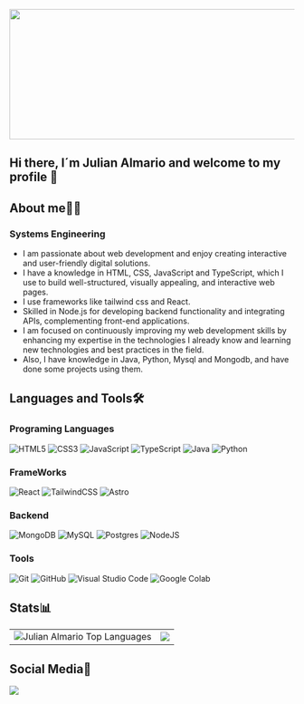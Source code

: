 

<img src="https://github.com/user-attachments/assets/9a8123d2-d93c-4ca3-a73b-0636bfd9b86f" height="230" width="1000"></img>

## Hi there, I´m Julian Almario and welcome to my profile 👋

## About me🙎‍♂️
### Systems Engineering 

- I am passionate about web development and enjoy creating interactive and user-friendly digital solutions.
- I have a knowledge in HTML, CSS, JavaScript and TypeScript, which I use to build well-structured, visually appealing, and interactive web pages.
- I use frameworks like tailwind css and React.
- Skilled in Node.js for developing backend functionality and integrating APIs, complementing front-end applications.
- I am focused on continuously improving my web development skills by enhancing my expertise in the technologies I already know and learning new technologies and best practices in the field.
- Also, I have knowledge in Java, Python, Mysql and Mongodb, and have done some projects using them. 


## Languages and Tools🛠 

### Programing Languages

![HTML5](https://img.shields.io/badge/html5-%23E34F26.svg?style=for-the-badge&logo=html5&logoColor=white)
![CSS3](https://img.shields.io/badge/css3-%231572B6.svg?style=for-the-badge&logo=css3&logoColor=white)
![JavaScript](https://img.shields.io/badge/javascript-%23323330.svg?style=for-the-badge&logo=javascript&logoColor=%23F7DF1E)
![TypeScript](https://img.shields.io/badge/typescript-%23007ACC.svg?style=for-the-badge&logo=typescript&logoColor=white)
![Java](https://img.shields.io/badge/java-%23ED8B00.svg?style=for-the-badge&logo=openjdk&logoColor=white)
![Python](https://img.shields.io/badge/python-3670A0?style=for-the-badge&logo=python&logoColor=ffdd54)



### FrameWorks
![React](https://img.shields.io/badge/react-%2320232a.svg?style=for-the-badge&logo=react&logoColor=%2361DAFB)
![TailwindCSS](https://img.shields.io/badge/tailwindcss-%2338B2AC.svg?style=for-the-badge&logo=tailwind-css&logoColor=white)
![Astro](https://img.shields.io/badge/astro-%232C2052.svg?style=for-the-badge&logo=astro&logoColor=white)

### Backend
![MongoDB](https://img.shields.io/badge/MongoDB-%234ea94b.svg?style=for-the-badge&logo=mongodb&logoColor=white)
![MySQL](https://img.shields.io/badge/mysql-4479A1.svg?style=for-the-badge&logo=mysql&logoColor=white)
![Postgres](https://img.shields.io/badge/postgres-%23316192.svg?style=for-the-badge&logo=postgresql&logoCol)
![NodeJS](https://img.shields.io/badge/node.js-6DA55F?style=for-the-badge&logo=node.js&logoColor=white)

### Tools
![Git](https://img.shields.io/badge/git-%23F05033.svg?style=for-the-badge&logo=git&logoColor=white)
![GitHub](https://img.shields.io/badge/github-%23121011.svg?style=for-the-badge&logo=github&logoColor=white)
![Visual Studio Code](https://img.shields.io/badge/Visual%20Studio%20Code-0078d7.svg?style=for-the-badge&logo=visual-studio-code&logoColor=white)
![Google Colab](https://img.shields.io/badge/Google%20Colab-%23F9A825.svg?style=for-the-badge&logo=googlecolab&logoColor=white)

## Stats📊

<table>
  <tr>
    <td><img src="https://github-readme-stats.vercel.app/api/top-langs/?username=JulianAlmario&layout=compact&theme=dark&bg_color=0A0A0A" alt="Julian Almario Top Languages"/</td>
    <td><img  align="center"  src="https://github-readme-stats.vercel.app/api?username=JulianAlmario&theme=dark&show_icons=true&count_private=true" /></td>
  </tr>
</table>

## Social Media📧

<a target="_blank" href="www.linkedin.com/in/julian-david-almario-vergara-0b0b63321"><img src="https://img.shields.io/badge/-LinkedIn-0077B5?style=for-the-badge&logo=Linkedin&logoColor=white"></img></a>
